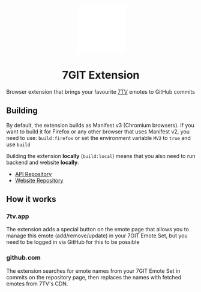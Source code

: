 <p align="center">
  <img src="public/logo.svg" height="128" />
  <h1 align="center">7GIT Extension</h1>
</p>

Browser extension that brings your favourite [7TV](https://7tv.app) emotes to GitHub commits

## Building

By default, the extension builds as Manifest v3 (Chromium browsers).
If you want to build it for Firefox or any other browser that uses Manifest v2, you need to use: `build:firefox` or set the environment variable `MV2` to `true` and use `build`

Building the extension **locally** (`build:local`) means that you also need to run backend and website **locally**.

- [API Repository](https://github.com/szymonbvg/7GIT-Backend)
- [Website Repository](https://github.com/szymonbvg/7GIT-Website)

## How it works

### 7tv.app

The extension adds a special button on the emote page that allows you to manage this emote (add/remove/update) in your 7GIT Emote Set, but you need to be logged in via GitHub for this to be possible

### github.com

The extension searches for emote names from your 7GIT Emote Set in commits on the repository page, then replaces the names with fetched emotes from 7TV's CDN.